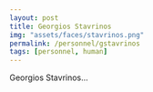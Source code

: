 ```yaml
---
layout: post
title: Georgios Stavrinos
img: "assets/faces/stavrinos.png"
permalink: /personnel/gstavrinos
tags: [personnel, human]
---
```


Georgios Stavrinos...

<a href="https://github.com/gstavrinos" title="Follow him on GitHub">
  <span class="fa-stack fa-lg"><i class="fa fa-github fa-stack-1x"></i></span>
